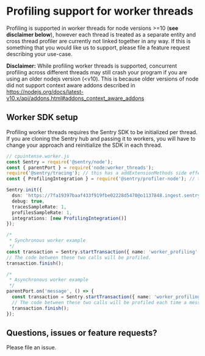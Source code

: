 # Profiling support for worker threads

Profiling is supported in worker threads for node versions >=10 (**see disclaimer below**), however each thread is treated as a separate entity and cross thread profiler are currently not linked together in any way. If this is something that you would like us to support, please file a feature request describing your use-case.

**Disclaimer:**
While profiling worker threads is supported, concurrent profiling across different threads may still crash your program if you are using an older nodejs version (<v10). This is because older versions of node did not support context aware addons described in https://nodejs.org/docs/latest-v10.x/api/addons.html#addons_context_aware_addons

## Worker SDK setup

Profiling worker threads requires the Sentry SDK to be initialized per thread. If you are cloning the Sentry hub and passing it to workers, you will have to change your approach and reinitialize the SDK in each thread.

```ts
// cpuintense.worker.js
const Sentry = require('@sentry/node');
const { parentPort } = require('node:worker_threads');
require('@sentry/tracing'); // this has a addExtensionMethods side effect
const { ProfilingIntegration } = require('@sentry/profiler-node'); // this has a addExtensionMethods side effect

Sentry.init({
  dsn: 'https://7fa19397baaf433f919fbe02228d5470@o1137848.ingest.sentry.io/6625302',
  debug: true,
  tracesSampleRate: 1,
  profilesSampleRate: 1,
  integrations: [new ProfilingIntegration()]
});

/*
 * Synchronous worker example
 */
const transaction = Sentry.startTransaction({ name: 'worker_profiling' });
// The code between these two calls will be profiled.
transaction.finish();

/*
 * Asynchronous worker example
 */
parentPort.on('message', () => {
  const transaction = Sentry.startTransaction({ name: 'worker_profiling' });
  // The code between these two calls will be profiled each time a message is received
  transaction.finish();
});
```

## Questions, issues or feature requests?

Please file an issue.
